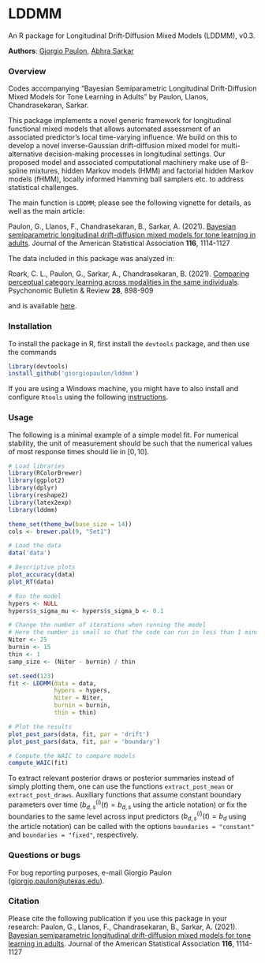 
# LDDMM

An R package for Longitudinal Drift-Diffusion Mixed Models (LDDMM),
v0.3.

**Authors**: [Giorgio Paulon](https://giorgiopaulon.github.io/), [Abhra
Sarkar](https://abhrastat.github.io/)

### Overview

Codes accompanying “Bayesian Semiparametric Longitudinal Drift-Diffusion
Mixed Models for Tone Learning in Adults” by Paulon, Llanos,
Chandrasekaran, Sarkar.

This package implements a novel generic framework for longitudinal
functional mixed models that allows automated assessment of an
associated predictor’s local time-varying influence. We build on this to
develop a novel inverse-Gaussian drift-diffusion mixed model for
multi-alternative decision-making processes in longitudinal settings.
Our proposed model and associated computational machinery make use of
B-spline mixtures, hidden Markov models (HMM) and factorial hidden
Markov models (fHMM), locally informed Hamming ball samplers etc. to
address statistical challenges.

The main function is `LDDMM`; please see the following vignette for
details, as well as the main article:

Paulon, G., Llanos, F., Chandrasekaran, B., Sarkar, A. (2021). [Bayesian
semiparametric longitudinal drift-diffusion mixed models for tone
learning in
adults](https://www.tandfonline.com/doi/abs/10.1080/01621459.2020.1801448?journalCode=uasa20).
Journal of the American Statistical Association **116**, 1114-1127

The data included in this package was analyzed in:

Roark, C. L., Paulon, G., Sarkar, A., Chandrasekaran, B. (2021).
[Comparing perceptual category learning across modalities in the same
individuals](https://link.springer.com/article/10.3758/s13423-021-01878-0).
Psychonomic Bulletin & Review **28**, 898-909

and is available [here](https://osf.io/msnq2/).

### Installation

To install the package in R, first install the `devtools` package, and
then use the commands

``` r
library(devtools)
install_github('giorgiopaulon/lddmm')
```

If you are using a Windows machine, you might have to also install and
configure `Rtools` using the following
[instructions](https://CRAN.R-project.org/bin/windows/Rtools/).

### Usage

The following is a minimal example of a simple model fit. 
For numerical stability, the unit of measurement should be such that the numerical values of most response times should lie in $[0, 10]$.


``` r
# Load libraries
library(RColorBrewer)
library(ggplot2)
library(dplyr)
library(reshape2)
library(latex2exp)
library(lddmm)

theme_set(theme_bw(base_size = 14))
cols <- brewer.pal(9, "Set1")

# Load the data
data('data')

# Descriptive plots
plot_accuracy(data)
plot_RT(data)

# Run the model
hypers <- NULL
hypers$s_sigma_mu <- hypers$s_sigma_b <- 0.1

# Change the number of iterations when running the model
# Here the number is small so that the code can run in less than 1 minute
Niter <- 25
burnin <- 15
thin <- 1
samp_size <- (Niter - burnin) / thin

set.seed(123)
fit <- LDDMM(data = data, 
             hypers = hypers, 
             Niter = Niter, 
             burnin = burnin, 
             thin = thin)

# Plot the results
plot_post_pars(data, fit, par = 'drift')
plot_post_pars(data, fit, par = 'boundary')

# Compute the WAIC to compare models
compute_WAIC(fit)
```


To extract relevant posterior draws or posterior summaries instead of simply plotting them, one can use the functions `extract_post_mean` or `extract_post_draws`. 
Auxiliary functions that assume constant boundary parameters over time ($b_{d,s}^{(i)}(t) = b_{d,s}$ using the article notation) or fix the boundaries to the same level across input predictors ($b_{d,s}^{(i)}(t) = b_{d}$ using the article notation) can be called with the options `boundaries = "constant"` and `boundaries = "fixed"`, respectively.



### Questions or bugs

For bug reporting purposes, e-mail Giorgio Paulon
(<giorgio.paulon@utexas.edu>).

### Citation

Please cite the following publication if you use this package in your
research: Paulon, G., Llanos, F., Chandrasekaran, B., Sarkar, A. (2021).
[Bayesian semiparametric longitudinal drift-diffusion mixed models for
tone learning in
adults](https://www.tandfonline.com/doi/abs/10.1080/01621459.2020.1801448?journalCode=uasa20).
Journal of the American Statistical Association **116**, 1114-1127

